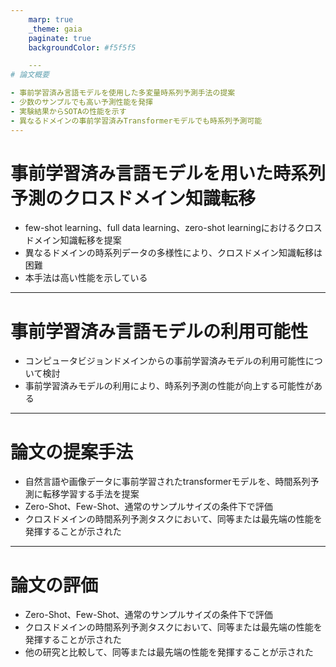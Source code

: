 ```yaml
---
    marp: true
    _theme: gaia
    paginate: true
    backgroundColor: #f5f5f5

    ---
# 論文概要

- 事前学習済み言語モデルを使用した多変量時系列予測手法の提案
- 少数のサンプルでも高い予測性能を発揮
- 実験結果からSOTAの性能を示す
- 異なるドメインの事前学習済みTransformerモデルでも時系列予測可能
---
```

# 事前学習済み言語モデルを用いた時系列予測のクロスドメイン知識転移

- few-shot learning、full data learning、zero-shot learningにおけるクロスドメイン知識転移を提案
- 異なるドメインの時系列データの多様性により、クロスドメイン知識転移は困難
- 本手法は高い性能を示している

---

# 事前学習済み言語モデルの利用可能性

- コンピュータビジョンドメインからの事前学習済みモデルの利用可能性について検討
- 事前学習済みモデルの利用により、時系列予測の性能が向上する可能性がある
---
# 論文の提案手法

- 自然言語や画像データに事前学習されたtransformerモデルを、時間系列予測に転移学習する手法を提案
- Zero-Shot、Few-Shot、通常のサンプルサイズの条件下で評価
- クロスドメインの時間系列予測タスクにおいて、同等または最先端の性能を発揮することが示された

---

# 論文の評価

- Zero-Shot、Few-Shot、通常のサンプルサイズの条件下で評価
- クロスドメインの時間系列予測タスクにおいて、同等または最先端の性能を発揮することが示された
- 他の研究と比較して、同等または最先端の性能を発揮することが示された
